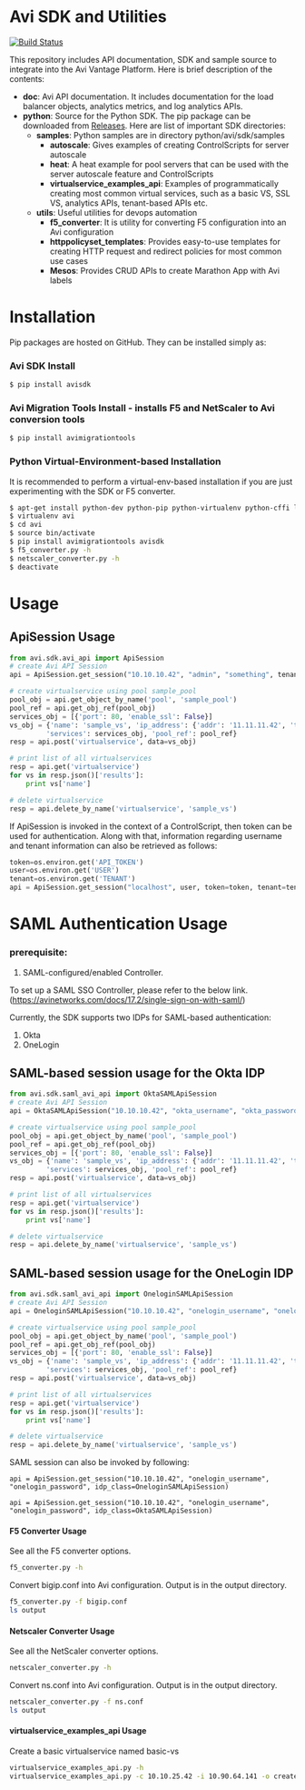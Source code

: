 # Avi SDK and Utilities

[![Build Status](https://travis-ci.org/avinetworks/sdk.svg?branch=17.1.4_pytest)](https://travis-ci.org/avinetworks/sdk)

This repository includes API documentation, SDK and sample source to integrate
into the Avi Vantage Platform. Here is brief description of the contents:

- **doc**: Avi API documentation. It includes documentation for the load balancer
objects, analytics metrics, and log analytics APIs.
- **python**: Source for the Python SDK. The pip package can be downloaded from
[Releases](https://github.com/avinetworks/sdk/releases "Avi SDK Releases").
Here are list of important SDK directories:
    - **samples**: Python samples are in directory python/avi/sdk/samples
        - **autoscale**: Gives examples of creating ControlScripts for
        server autoscale
        - **heat**: A heat example for pool servers that can be used
        with the server autoscale feature and ControlScripts
        - **virtualservice_examples_api**: Examples of programmatically
        creating most common virtual services, such as a basic VS, SSL VS, analytics
        APIs, tenant-based APIs etc.
    - **utils**: Useful utilities for devops automation
        - **f5_converter**: It is utility for converting F5 configuration into
        an Avi configuration
        - **httppolicyset_templates**: Provides easy-to-use templates for
        creating HTTP request and redirect policies for most common use cases
        - **Mesos**: Provides CRUD APIs to create Marathon App with Avi labels

# Installation
Pip packages are hosted on GitHub. They can be installed simply as:
### Avi SDK Install
```sh
$ pip install avisdk
```
### Avi Migration Tools Install - installs F5 and NetScaler to Avi conversion tools
```sh
$ pip install avimigrationtools
```

### Python Virtual-Environment-based Installation
It is recommended to perform a virtual-env-based installation if you are just
experimenting with the SDK or F5 converter.

```sh
$ apt-get install python-dev python-pip python-virtualenv python-cffi libssl-dev libffi-dev
$ virtualenv avi
$ cd avi
$ source bin/activate
$ pip install avimigrationtools avisdk
$ f5_converter.py -h
$ netscaler_converter.py -h
$ deactivate
```

# Usage
## ApiSession Usage

```python
from avi.sdk.avi_api import ApiSession
# create Avi API Session
api = ApiSession.get_session("10.10.10.42", "admin", "something", tenant="admin")

# create virtualservice using pool sample_pool
pool_obj = api.get_object_by_name('pool', 'sample_pool')
pool_ref = api.get_obj_ref(pool_obj)
services_obj = [{'port': 80, 'enable_ssl': False}]
vs_obj = {'name': 'sample_vs', 'ip_address': {'addr': '11.11.11.42', 'type': 'V4'},
         'services': services_obj, 'pool_ref': pool_ref}
resp = api.post('virtualservice', data=vs_obj)

# print list of all virtualservices
resp = api.get('virtualservice')
for vs in resp.json()['results']:
    print vs['name']

# delete virtualservice
resp = api.delete_by_name('virtualservice', 'sample_vs')
```

If ApiSession is invoked in the context of a ControlScript, then token can be used for authentication.
Along with that, information regarding username and tenant information can also be retrieved as follows:
```python
token=os.environ.get('API_TOKEN')
user=os.environ.get('USER')
tenant=os.environ.get('TENANT')
api = ApiSession.get_session("localhost", user, token=token, tenant=tenant)
```
# SAML Authentication Usage
### prerequisite:
1. SAML-configured/enabled Controller.

To set up a SAML SSO Controller, please refer to the below link. 
(https://avinetworks.com/docs/17.2/single-sign-on-with-saml/)

Currently, the SDK supports two IDPs for SAML-based authentication:
1) Okta
2) OneLogin

## SAML-based session usage for the Okta IDP

```python
from avi.sdk.saml_avi_api import OktaSAMLApiSession
# create Avi API Session
api = OktaSAMLApiSession("10.10.10.42", "okta_username", "okta_password")

# create virtualservice using pool sample_pool
pool_obj = api.get_object_by_name('pool', 'sample_pool')
pool_ref = api.get_obj_ref(pool_obj)
services_obj = [{'port': 80, 'enable_ssl': False}]
vs_obj = {'name': 'sample_vs', 'ip_address': {'addr': '11.11.11.42', 'type': 'V4'},
         'services': services_obj, 'pool_ref': pool_ref}
resp = api.post('virtualservice', data=vs_obj)

# print list of all virtualservices
resp = api.get('virtualservice')
for vs in resp.json()['results']:
    print vs['name']

# delete virtualservice
resp = api.delete_by_name('virtualservice', 'sample_vs')
```

## SAML-based session usage for the OneLogin IDP

```python
from avi.sdk.saml_avi_api import OneloginSAMLApiSession
# create Avi API Session
api = OneloginSAMLApiSession("10.10.10.42", "onelogin_username", "onelogin_password")

# create virtualservice using pool sample_pool
pool_obj = api.get_object_by_name('pool', 'sample_pool')
pool_ref = api.get_obj_ref(pool_obj)
services_obj = [{'port': 80, 'enable_ssl': False}]
vs_obj = {'name': 'sample_vs', 'ip_address': {'addr': '11.11.11.42', 'type': 'V4'},
         'services': services_obj, 'pool_ref': pool_ref}
resp = api.post('virtualservice', data=vs_obj)

# print list of all virtualservices
resp = api.get('virtualservice')
for vs in resp.json()['results']:
    print vs['name']

# delete virtualservice
resp = api.delete_by_name('virtualservice', 'sample_vs')
```

SAML session can also be invoked by following:
```
api = ApiSession.get_session("10.10.10.42", "onelogin_username", "onelogin_password", idp_class=OneloginSAMLApiSession)
```
```
api = ApiSession.get_session("10.10.10.42", "onelogin_username", "onelogin_password", idp_class=OktaSAMLApiSession)
```
#### F5 Converter Usage
See all the F5 converter options.
```sh
f5_converter.py -h
```
Convert bigip.conf into Avi configuration. Output is in the output directory.
```sh
f5_converter.py -f bigip.conf
ls output
```

#### Netscaler Converter Usage
See all the NetScaler converter options.
```sh
netscaler_converter.py -h
```
Convert ns.conf into Avi configuration. Output is in the output directory.
```sh
netscaler_converter.py -f ns.conf
ls output
```

#### virtualservice_examples_api Usage
Create a basic virtualservice named basic-vs
```sh
virtualservice_examples_api.py -h
virtualservice_examples_api.py -c 10.10.25.42 -i 10.90.64.141 -o create-basic-vs -s 10.90.64.12
```
